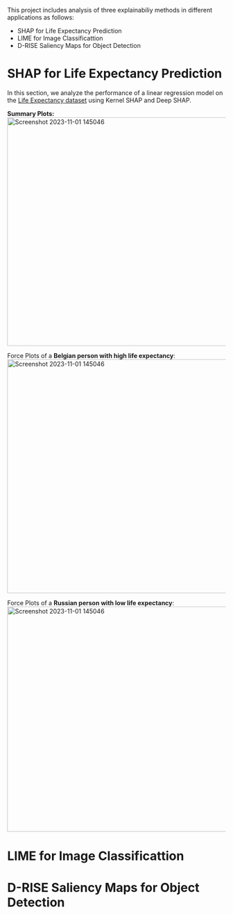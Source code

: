This project includes analysis of three explainabiliy methods in different applications as follows:

- SHAP for Life Expectancy Prediction
- LIME for Image Classificattion
- D-RISE Saliency Maps for Object Detection


# SHAP for Life Expectancy Prediction

In this section, we analyze the performance of a linear regression model on the [Life Expectancy dataset](https://www.kaggle.com/datasets/kumarajarshi/life-expectancy-who) using Kernel SHAP and Deep SHAP.

**Summary Plots:**
<img width="527" alt="Screenshot 2023-11-01 145046" src="https://github.com/yaramohamadi/Deep_Learning_Projects/assets/20110907/209b9b22-6623-44ab-a83a-fcf4598c40ed">

Force Plots of a **Belgian person with high life expectancy**:
<img width="539" alt="Screenshot 2023-11-01 145046" src="https://github.com/yaramohamadi/Deep_Learning_Projects/assets/20110907/4933d131-0412-4a8d-8f33-c6204985cfdd">

Force Plots of a **Russian person with low life expectancy**:
<img width="519" alt="Screenshot 2023-11-01 145046" src="https://github.com/yaramohamadi/Deep_Learning_Projects/assets/20110907/56503949-8286-4225-9c87-295118df4f91">

# LIME for Image Classificattion

# D-RISE Saliency Maps for Object Detection



